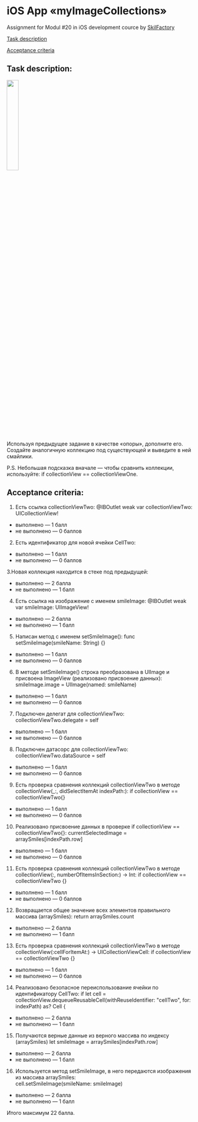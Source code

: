 # iOS App «myImageCollections»
Assignment for Modul #20 in iOS development cource by [SkilFactory](https://skillfactory.ru)

[Task description](#task-description)

[Acceptance criteria](#acceptance-criteria)

##  Task description:

<img src="/readMeImages/screen01.png" width="25%">
<br>
Используя предыдущее задание в качестве «опоры», дополните его. Создайте аналогичную коллекцию под существующей и выведите в ней смайлики.

P.S. Небольшая подсказка вначале — чтобы сравнить коллекции, используйте: if collectionView == collectionViewOne.

##  Acceptance criteria:

1. Есть ссылка collectionViewTwo: 
@IBOutlet weak var collectionViewTwo: UICollectionView!
- выполнено — 1 балл
- не выполнено — 0 баллов

2. Есть идентификатор для новой ячейки CellTwo: 
- выполнено — 1 балл
- не выполнено — 0 баллов

3.Новая коллекция находится в стеке под предыдущей: 
- выполнено — 2 балла
- не выполнено — 1 балл

4. Есть ссылка на изображение с именем smileImage:
@IBOutlet weak var smileImage: UIImageView!
- выполнено — 2 балла
- не выполнено — 1 балл

5. Написан метод с именем setSmileImage(): 
func setSmileImage(smileName: String) {}
- выполнено — 1 балл
- не выполнено — 0 баллов

6. В методе setSmileImage() строка преобразована в UIImage и присвоена ImageView (реализовано присвоение данных):
smileImage.image = UIImage(named: smileName)
- выполнено — 1 балл
- не выполнено — 0 баллов

7. Подключен делегат для collectionViewTwo:
collectionViewTwo.delegate = self
- выполнено — 1 балл
- не выполнено — 0 баллов

8. Подключен датасорс для collectionViewTwo:
collectionViewTwo.dataSource = self
- выполнено — 1 балл
- не выполнено — 0 баллов

9. Есть проверка сравнения коллекций collectionViewTwo в методе collectionView(_:, didSelectItemAt indexPath:): 
if collectionView == collectionViewTwo{}
- выполнено — 1 балл
- не выполнено — 0 баллов

10. Реализовано присвоение данных в проверке if collectionView == collectionViewTwo{}:
currentSelectedImage = arraySmiles[indexPath.row]
- выполнено — 1 балл
- не выполнено — 0 баллов

11. Есть проверка сравнения коллекций collectionViewTwo в методе collectionView(:, numberOfItemsInSection:) -> Int: 
if collectionView == collectionViewTwo {}
- выполнено — 1 балл
- не выполнено — 0 баллов

12. Возвращается общее значение всех элементов правильного массива (arraySmiles):
return arraySmiles.count 
- выполнено — 2 балла
- не выполнено — 1 балл

13. Есть проверка сравнения коллекций collectionViewTwo в методе collectionView(:cellForItemAt:) -> UICollectionViewCell: 
if collectionView == collectionViewTwo {}
- выполнено — 1 балл
- не выполнено — 0 баллов

14. Реализовано безопасное переиспользование ячейки по идентификатору CellTwo:
if let cell = collectionView.dequeueReusableCell(withReuseIdentifier: "cellTwo", for: indexPath) as? Cell {
- выполнено — 2 балла
- не выполнено — 1 балл

15. Получаются верные данные из верного массива по индексу (arraySmiles)
let smileImage = arraySmiles[indexPath.row]
- выполнено — 2 балла
- не выполнено — 1 балл

16. Используется метод setSmileImage, в него передаются изображения из массива arraySmiles:  
cell.setSmileImage(smileName: smileImage)
- выполнено — 2 балла
- не выполнено — 1 балл

Итого максимум 22 балла.
